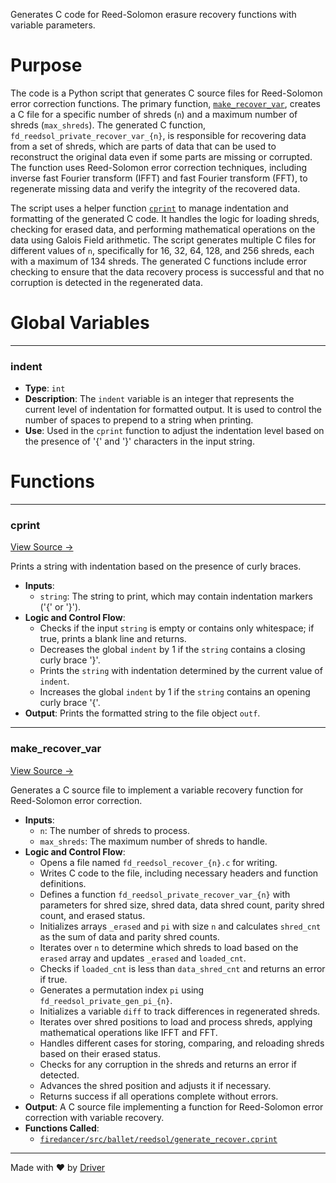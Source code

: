 <!--------------------------------------------------------------------------------->
<!-- IMPORTANT: This file is auto-generated by Driver (https://driver.ai). -------->
<!-- Manual edits may be overwritten on future commits. --------------------------->
<!--------------------------------------------------------------------------------->

Generates C code for Reed-Solomon erasure recovery functions with variable parameters.

# Purpose
The code is a Python script that generates C source files for Reed-Solomon error correction functions. The primary function, [`make_recover_var`](<#make_recover_var>), creates a C file for a specific number of shreds (`n`) and a maximum number of shreds (`max_shreds`). The generated C function, `fd_reedsol_private_recover_var_{n}`, is responsible for recovering data from a set of shreds, which are parts of data that can be used to reconstruct the original data even if some parts are missing or corrupted. The function uses Reed-Solomon error correction techniques, including inverse fast Fourier transform (IFFT) and fast Fourier transform (FFT), to regenerate missing data and verify the integrity of the recovered data.

The script uses a helper function [`cprint`](<#cprint>) to manage indentation and formatting of the generated C code. It handles the logic for loading shreds, checking for erased data, and performing mathematical operations on the data using Galois Field arithmetic. The script generates multiple C files for different values of `n`, specifically for 16, 32, 64, 128, and 256 shreds, each with a maximum of 134 shreds. The generated C functions include error checking to ensure that the data recovery process is successful and that no corruption is detected in the regenerated data.
# Global Variables

---
### indent
- **Type**: ``int``
- **Description**: The `indent` variable is an integer that represents the current level of indentation for formatted output. It is used to control the number of spaces to prepend to a string when printing.
- **Use**: Used in the `cprint` function to adjust the indentation level based on the presence of '{' and '}' characters in the input string.


# Functions

---
### cprint<!-- {{#callable:firedancer/src/ballet/reedsol/generate_recover.cprint}} -->
[View Source →](<../../../../../src/ballet/reedsol/generate_recover.py#L2>)

Prints a string with indentation based on the presence of curly braces.
- **Inputs**:
    - `string`: The string to print, which may contain indentation markers ('{' or '}').
- **Logic and Control Flow**:
    - Checks if the input `string` is empty or contains only whitespace; if true, prints a blank line and returns.
    - Decreases the global `indent` by 1 if the `string` contains a closing curly brace '}'.
    - Prints the `string` with indentation determined by the current value of `indent`.
    - Increases the global `indent` by 1 if the `string` contains an opening curly brace '{'.
- **Output**: Prints the formatted string to the file object `outf`.


---
### make\_recover\_var<!-- {{#callable:firedancer/src/ballet/reedsol/generate_recover.make_recover_var}} -->
[View Source →](<../../../../../src/ballet/reedsol/generate_recover.py#L14>)

Generates a C source file to implement a variable recovery function for Reed-Solomon error correction.
- **Inputs**:
    - `n`: The number of shreds to process.
    - `max_shreds`: The maximum number of shreds to handle.
- **Logic and Control Flow**:
    - Opens a file named `fd_reedsol_recover_{n}.c` for writing.
    - Writes C code to the file, including necessary headers and function definitions.
    - Defines a function `fd_reedsol_private_recover_var_{n}` with parameters for shred size, shred data, data shred count, parity shred count, and erased status.
    - Initializes arrays `_erased` and `pi` with size `n` and calculates `shred_cnt` as the sum of data and parity shred counts.
    - Iterates over `n` to determine which shreds to load based on the `erased` array and updates `_erased` and `loaded_cnt`.
    - Checks if `loaded_cnt` is less than `data_shred_cnt` and returns an error if true.
    - Generates a permutation index `pi` using `fd_reedsol_private_gen_pi_{n}`.
    - Initializes a variable `diff` to track differences in regenerated shreds.
    - Iterates over shred positions to load and process shreds, applying mathematical operations like IFFT and FFT.
    - Handles different cases for storing, comparing, and reloading shreds based on their erased status.
    - Checks for any corruption in the shreds and returns an error if detected.
    - Advances the shred position and adjusts it if necessary.
    - Returns success if all operations complete without errors.
- **Output**: A C source file implementing a function for Reed-Solomon error correction with variable recovery.
- **Functions Called**:
    - [`firedancer/src/ballet/reedsol/generate_recover.cprint`](<#cprint>)



---
Made with ❤️ by [Driver](https://www.driver.ai/)